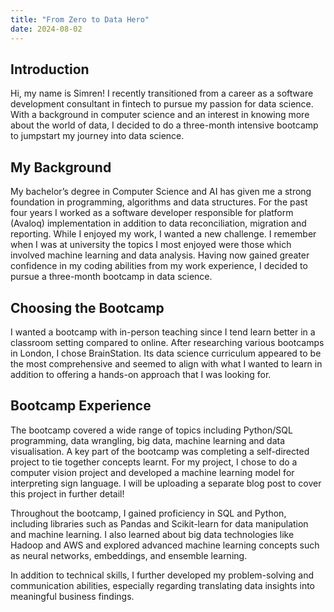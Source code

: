 ```yaml
---
title: "From Zero to Data Hero"
date: 2024-08-02
---
```


## Introduction

Hi, my name is Simren! I recently transitioned from a career as a software development consultant in fintech to pursue my passion for data science. With a background in computer science and an interest in knowing more about the world of data, I decided to do a three-month intensive bootcamp to jumpstart my journey into data science.

## My Background

My bachelor’s degree in Computer Science and AI has given me a strong foundation in programming, algorithms and data structures. For the past four years I worked as a software developer responsible for platform (Avaloq) implementation in addition to data reconciliation, migration and reporting. While I enjoyed my work, I wanted a new challenge. I remember when I was at university the topics I most enjoyed were those which involved machine learning and data analysis. Having now gained greater confidence in my coding abilities from my work experience, I decided to pursue a three-month bootcamp in data science. 

## Choosing the Bootcamp

I wanted a bootcamp with in-person teaching since I tend learn better in a classroom setting compared to online. After researching various bootcamps in London, I chose BrainStation. Its data science curriculum appeared to be the most comprehensive and seemed to align with what I wanted to learn in addition to offering a hands-on approach that I was looking for.

## Bootcamp Experience

The bootcamp covered a wide range of topics including Python/SQL programming, data wrangling, big data, machine learning and data visualisation. A key part of the bootcamp was completing a self-directed project to tie together concepts learnt. For my project, I chose to do a computer vision project and developed a machine learning model for interpreting sign language. I will be uploading a separate blog post to cover this project in further detail! 

Throughout the bootcamp, I gained proficiency in SQL and Python, including libraries such as Pandas and Scikit-learn for data manipulation and machine learning. I also learned about big data technologies like Hadoop and AWS and explored advanced machine learning concepts such as neural networks, embeddings, and ensemble learning.

In addition to technical skills, I further developed my problem-solving and communication abilities, especially regarding translating data insights into meaningful business findings. 





